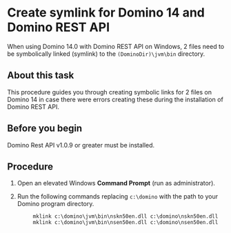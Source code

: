 # Create symlink for Domino 14 and Domino REST API

When using Domino 14.0 with Domino REST API on Windows, 2 files need to be symbolically linked (symlink) to the `(DominoDir)\jvm\bin` directory.

## About this task

This procedure guides you through creating symbolic links for 2 files on Domino 14 in case there were errors creating these during the installation of Domino REST API.

## Before you begin

Domino Rest API v1.0.9 or greater must be installed.

## Procedure

1. Open an elevated Windows **Command Prompt** (run as administrator).
2. Run the following commands replacing `c:\domino` with the path to your Domino program directory.

     ```
          mklink c:\domino\jvm\bin\nskn50en.dll c:\domino\nskn50en.dll
          mklink c:\domino\jvm\bin\nsen50en.dll c:\domino\nsen50en.dll 
     ```
